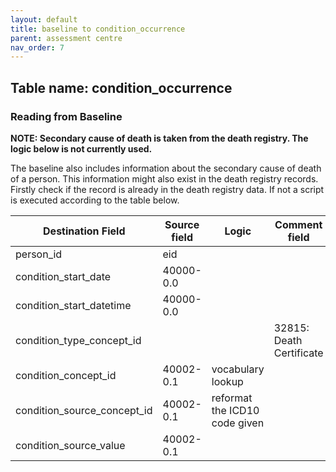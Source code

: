 ```yaml
---
layout: default
title: baseline to condition_occurrence
parent: assessment centre
nav_order: 7
---
```


## Table name: condition_occurrence

### Reading from Baseline

**NOTE: Secondary cause of death is taken from the death registry. The logic below is not currently used.**

The baseline also includes information about the secondary cause of death of a person.
This information might also exist in the death registry records. 
Firstly check if the record is already in the death registry data. 
If not a script is executed according to the table below. 

| Destination Field | Source field | Logic | Comment field |
| --- | --- | --- | --- |
| person_id | eid |  |  |
| condition_start_date | 40000-0.0 |  |  |
| condition_start_datetime | 40000-0.0 |  |  |
| condition_type_concept_id |  |  | 32815: Death Certificate |
| condition_concept_id | 40002-0.1 | vocabulary lookup |  |
| condition_source_concept_id | 40002-0.1 | reformat the ICD10 code given |  |
| condition_source_value | 40002-0.1 |  |